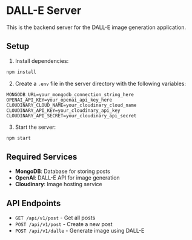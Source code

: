 # DALL-E Server

This is the backend server for the DALL-E image generation application.

## Setup

1. Install dependencies:
```bash
npm install
```

2. Create a `.env` file in the server directory with the following variables:
```
MONGODB_URL=your_mongodb_connection_string_here
OPENAI_API_KEY=your_openai_api_key_here
CLOUDINARY_CLOUD_NAME=your_cloudinary_cloud_name
CLOUDINARY_API_KEY=your_cloudinary_api_key
CLOUDINARY_API_SECRET=your_cloudinary_api_secret
```

3. Start the server:
```bash
npm start
```

## Required Services

- **MongoDB**: Database for storing posts
- **OpenAI**: DALL-E API for image generation
- **Cloudinary**: Image hosting service

## API Endpoints

- `GET /api/v1/post` - Get all posts
- `POST /api/v1/post` - Create a new post
- `POST /api/v1/dalle` - Generate image using DALL-E

